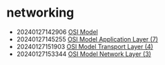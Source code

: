 # networking

* 20240127142906 [OSI Model](20240127142906.md)
* 20240127145255 [OSI Model Application Layer (7)](20240127145255.md)
* 20240127151903 [OSI Model Transport Layer (4)](20240127151903.md)
* 20240127153344 [OSI Model Network Layer (3)](20240127153344.md)
